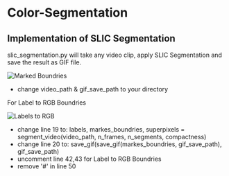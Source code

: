 # Color-Segmentation

## Implementation of SLIC Segmentation
slic_segmentation.py will take any video clip, apply SLIC Segmentation and save the result as GIF file.

![Marked Boundries]('labels.png')


- change video_path & gif_save_path to your directory

For Label to RGB Boundries

![Labels to RGB](labels2rgb)

- change line 19 to: labels, markes_boundries, superpixels = segment_video(video_path, n_frames, n_segments, compactness)
- change line 20 to: save_gif(save_gif(markes_boundries, gif_save_path), gif_save_path)
- uncomment line 42,43 for Label to RGB Boundries
- remove '#' in line 50

